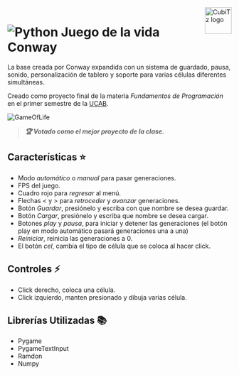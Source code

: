 <a>
    <img src="https://github.com/CubiTz-cube/Juego-de-la-vida/assets/144462396/f4fda149-fd6a-4add-87db-b429fc97121c" alt="CubiTz logo" title="CubiTz" align="right" height="60" />
</a>

# ![Python](https://img.shields.io/badge/Python-14354C?style=for-the-badge&logo=python&logoColor=white) Juego de la vida Conway 
La base creada por Conway expandida con un sistema de guardado, pausa, sonido, personalización de tablero 
y soporte para varias células diferentes simultáneas.

Creado como proyecto final de la materia *Fundamentos de Programación* en el primer semestre de la [UCAB](https://www.ucab.edu.ve/).

![GameOfLife](https://github.com/CubiTz-cube/Juego-de-la-vida/assets/144462396/b513481d-ff7a-41f2-8690-4b7d7cdf1819)
>***🏆 Votado como el mejor proyecto de la clase.***
## Características ⭐
- Modo *automático* o *manual* para pasar generaciones.
- FPS del juego.
- Cuadro rojo para *regresar* al menú.
- Flechas < y > para *retroceder* y *avanzar* generaciones.
- Botón *Guardar*, presiónelo y escriba con que nombre se desea guardar.
- Botón *Cargar*, presiónelo  y escriba que nombre se desea cargar.
- Botones *play* y *pausa*, para iniciar y detener las generaciones (el botón play en modo automático pasará generaciones una a una)
- *Reiniciar*, reinicia las generaciones a 0.
- El botón *cel*, cambia el tipo de célula que se coloca al hacer click.
## Controles ⚡
- Click derecho, coloca una célula.
- Click izquierdo, manten presionado y dibuja varias célula.
## Librerías Utilizadas 📚
- Pygame
- PygameTextInput
- Ramdon
- Numpy
